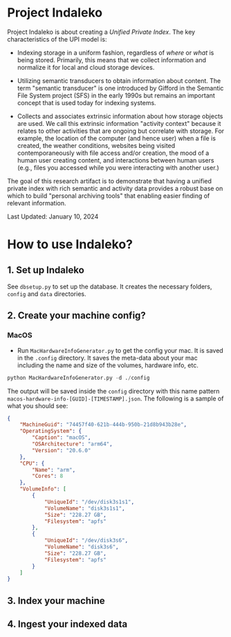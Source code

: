# Project Indaleko

Project Indaleko is about creating a _Unified Private Index_.  The key
characteristics of the UPI model is:

* Indexing storage in a uniform fashion, regardless of _where_ or _what_ is
  being stored.  Primarily, this means that we collect information and normalize
  it for local and cloud storage devices.

* Utilizing semantic transducers to obtain information about content.  The term
  "semantic transducer" is one introduced by Gifford in the Semantic File System
  project (SFS) in the early 1990s but remains an important concept that is used
  today for indexing systems.

* Collects and associates extrinsic information about how storage objects are
  used.  We call this extrinsic information "activity context" because it
  relates to other activities that are ongoing but correlate with storage.  For
  example, the location of the computer (and hence user) when a file is created,
  the weather conditions, websites being visited contemporaneously with file
  access and/or creation, the mood of a human user creating content, and
  interactions between human users (e.g., files you accessed while you were
  interacting with another user.)

The goal of this research artifact is to demonstrate that having a unified
private index with rich semantic and activity data provides a robust base on
which to build "personal archiving tools" that enabling easier finding of
relevant information.

Last Updated: January 10, 2024

# How to use Indaleko?

## 1. Set up Indaleko

See `dbsetup.py` to set up the database. It creates the necessary folders, `config` and `data` directories.

## 2. Create your machine config?

### MacOS
- Run `MacHardwareInfoGenerator.py` to get the config your mac. It is saved in the `.config` directory. It saves the meta-data about your mac including the name and size of the volumes, hardware info, etc.
 
```python
python MacHardwareInfoGenerator.py -d ./config
```

The output will be saved inside the `config` directory with this name pattern `macos-hardware-info-[GUID]-[TIMESTAMP].json`. The following is a sample of what you should see:

```json
{
    "MachineGuid": "74457f40-621b-444b-950b-21d8b943b28e",
    "OperatingSystem": {
        "Caption": "macOS",
        "OSArchitecture": "arm64",
        "Version": "20.6.0"
    },
    "CPU": {
        "Name": "arm",
        "Cores": 8
    },
    "VolumeInfo": [
        {
            "UniqueId": "/dev/disk3s1s1",
            "VolumeName": "disk3s1s1",
            "Size": "228.27 GB",
            "Filesystem": "apfs"
        },
        {
            "UniqueId": "/dev/disk3s6",
            "VolumeName": "disk3s6",
            "Size": "228.27 GB",
            "Filesystem": "apfs"
        }
    ]
}
```

## 3. Index your machine

## 4. Ingest your indexed data